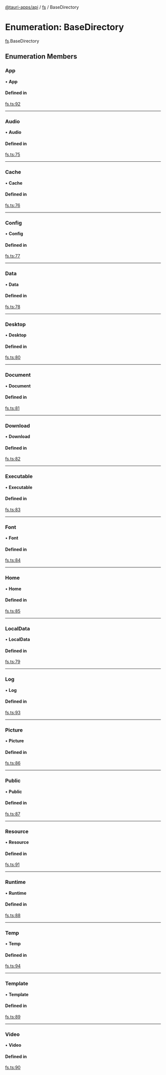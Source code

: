 [@tauri-apps/api](../README.md) / [fs](../modules/fs.md) / BaseDirectory

# Enumeration: BaseDirectory

[fs](../modules/fs.md).BaseDirectory

## Enumeration Members

### App

• **App**

#### Defined in

[fs.ts:92](https://github.com/tauri-apps/tauri/blob/07bc998/tooling/api/src/fs.ts#L92)

___

### Audio

• **Audio**

#### Defined in

[fs.ts:75](https://github.com/tauri-apps/tauri/blob/07bc998/tooling/api/src/fs.ts#L75)

___

### Cache

• **Cache**

#### Defined in

[fs.ts:76](https://github.com/tauri-apps/tauri/blob/07bc998/tooling/api/src/fs.ts#L76)

___

### Config

• **Config**

#### Defined in

[fs.ts:77](https://github.com/tauri-apps/tauri/blob/07bc998/tooling/api/src/fs.ts#L77)

___

### Data

• **Data**

#### Defined in

[fs.ts:78](https://github.com/tauri-apps/tauri/blob/07bc998/tooling/api/src/fs.ts#L78)

___

### Desktop

• **Desktop**

#### Defined in

[fs.ts:80](https://github.com/tauri-apps/tauri/blob/07bc998/tooling/api/src/fs.ts#L80)

___

### Document

• **Document**

#### Defined in

[fs.ts:81](https://github.com/tauri-apps/tauri/blob/07bc998/tooling/api/src/fs.ts#L81)

___

### Download

• **Download**

#### Defined in

[fs.ts:82](https://github.com/tauri-apps/tauri/blob/07bc998/tooling/api/src/fs.ts#L82)

___

### Executable

• **Executable**

#### Defined in

[fs.ts:83](https://github.com/tauri-apps/tauri/blob/07bc998/tooling/api/src/fs.ts#L83)

___

### Font

• **Font**

#### Defined in

[fs.ts:84](https://github.com/tauri-apps/tauri/blob/07bc998/tooling/api/src/fs.ts#L84)

___

### Home

• **Home**

#### Defined in

[fs.ts:85](https://github.com/tauri-apps/tauri/blob/07bc998/tooling/api/src/fs.ts#L85)

___

### LocalData

• **LocalData**

#### Defined in

[fs.ts:79](https://github.com/tauri-apps/tauri/blob/07bc998/tooling/api/src/fs.ts#L79)

___

### Log

• **Log**

#### Defined in

[fs.ts:93](https://github.com/tauri-apps/tauri/blob/07bc998/tooling/api/src/fs.ts#L93)

___

### Picture

• **Picture**

#### Defined in

[fs.ts:86](https://github.com/tauri-apps/tauri/blob/07bc998/tooling/api/src/fs.ts#L86)

___

### Public

• **Public**

#### Defined in

[fs.ts:87](https://github.com/tauri-apps/tauri/blob/07bc998/tooling/api/src/fs.ts#L87)

___

### Resource

• **Resource**

#### Defined in

[fs.ts:91](https://github.com/tauri-apps/tauri/blob/07bc998/tooling/api/src/fs.ts#L91)

___

### Runtime

• **Runtime**

#### Defined in

[fs.ts:88](https://github.com/tauri-apps/tauri/blob/07bc998/tooling/api/src/fs.ts#L88)

___

### Temp

• **Temp**

#### Defined in

[fs.ts:94](https://github.com/tauri-apps/tauri/blob/07bc998/tooling/api/src/fs.ts#L94)

___

### Template

• **Template**

#### Defined in

[fs.ts:89](https://github.com/tauri-apps/tauri/blob/07bc998/tooling/api/src/fs.ts#L89)

___

### Video

• **Video**

#### Defined in

[fs.ts:90](https://github.com/tauri-apps/tauri/blob/07bc998/tooling/api/src/fs.ts#L90)
